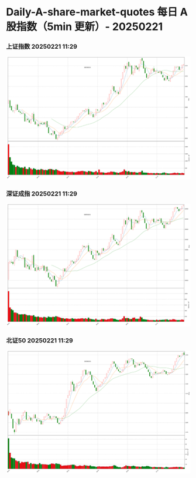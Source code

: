 
# Daily-A-share-market-quotes 每日 A 股指数（5min 更新）- 20250221

### 上证指数 20250221 11:29
![](./fig/2025/2/20250221-sh000001.png)

### 深证成指 20250221 11:29
![](./fig/2025/2/20250221-sz399001.png)

### 北证50 20250221 11:29
![](./fig/2025/2/20250221-bj899050.png)
